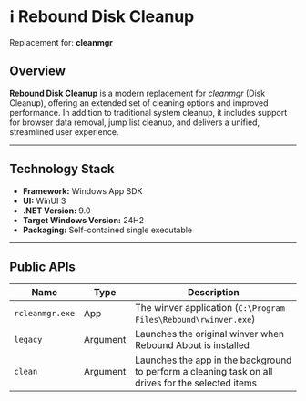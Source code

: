 # ℹ️ Rebound Disk Cleanup

Replacement for: **cleanmgr**

## Overview

**Rebound Disk Cleanup** is a modern replacement for _cleanmgr_ (Disk Cleanup), offering an extended set of cleaning options and improved performance. In addition to traditional system cleanup, it includes support for browser data removal, jump list cleanup, and delivers a unified, streamlined user experience.

* * *

## Technology Stack

* **Framework:** Windows App SDK
* **UI:** WinUI 3
* **.NET Version:** 9.0
* **Target Windows Version:** 24H2
* **Packaging:** Self-contained single executable

* * *

## Public APIs

| Name | Type | Description |
| --- | --- | --- |
| `rcleanmgr.exe` | App | The winver application (`C:\Program Files\Rebound\rwinver.exe`) |
| `legacy` | Argument | Launches the original winver when Rebound About is installed |
| `clean` | Argument | Launches the app in the background to perform a cleaning task on all drives for the selected items |
